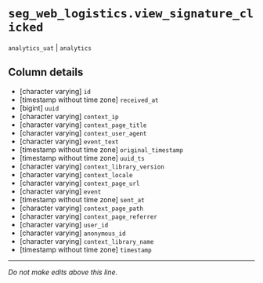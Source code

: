 # `seg_web_logistics.view_signature_clicked`
`analytics_uat` | `analytics`

## Column details
* [character varying] `id`
* [timestamp without time zone] `received_at`
* [bigint]    `uuid`
* [character varying] `context_ip`
* [character varying] `context_page_title`
* [character varying] `context_user_agent`
* [character varying] `event_text`
* [timestamp without time zone] `original_timestamp`
* [timestamp without time zone] `uuid_ts`
* [character varying] `context_library_version`
* [character varying] `context_locale`
* [character varying] `context_page_url`
* [character varying] `event`
* [timestamp without time zone] `sent_at`
* [character varying] `context_page_path`
* [character varying] `context_page_referrer`
* [character varying] `user_id`
* [character varying] `anonymous_id`
* [character varying] `context_library_name`
* [timestamp without time zone] `timestamp`

-------------------------------------------------------------------------------
*Do not make edits above this line.*
